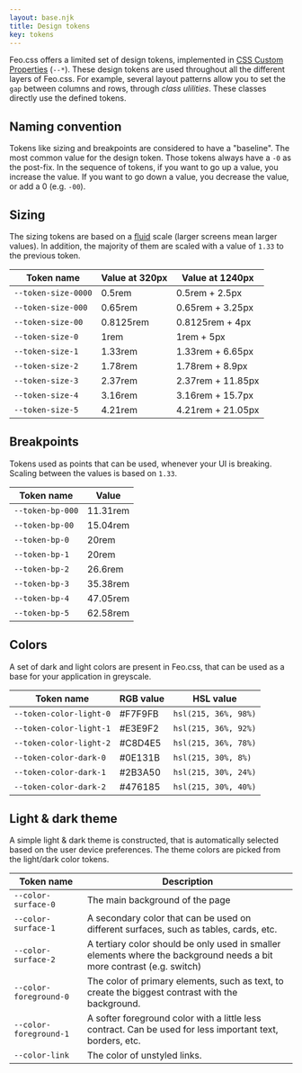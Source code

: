 ```yaml
---
layout: base.njk
title: Design tokens
key: tokens
---
```


Feo.css offers a limited set of design tokens, implemented in [CSS Custom Properties](https://developer.mozilla.org/en-US/docs/Web/CSS/--*) (`--*`). These design tokens are used throughout all the different layers of Feo.css. For example, several layout
patterns allow you to set the `gap` between columns and rows, through _class ulilities_. These classes directly use the defined tokens.

## Naming convention

Tokens like sizing and breakpoints are considered to have a
"baseline". The most common value for the design token. Those
tokens always have a `-0` as the post-fix. In the
sequence of tokens, if you want to go up a value, you increase the
value. If you want to go down a value, you decrease the value, or
add a 0 (e.g. `-00`).

## Sizing

The sizing tokens are based on a [fluid](https://vyckes.dev/writing/different-approaches-to-fluid-typography-and-layouts/)
scale (larger screens mean larger values). In addition, the
majority of them are scaled with a value of `1.33` to
the previous token.

<div>
  <table>
    <thead>
      <tr>
        <th>Token name</th>
        <th>Value at 320px</th>
        <th>Value at 1240px</th>
      </tr>
    </thead>
    <tbody>
      <tr>
        <td><code>--token-size-0000</code></td>
        <td>0.5rem</td>
        <td>0.5rem + 2.5px</td>
      </tr>
      <tr>
        <td><code>--token-size-000</code></td>
        <td>0.65rem</td>
        <td>0.65rem + 3.25px</td>
      </tr>
      <tr>
        <td><code>--token-size-00</code></td>
        <td>0.8125rem</td>
        <td>0.8125rem + 4px</td>
      </tr>
      <tr>
        <td><code>--token-size-0</code></td>
        <td>1rem</td>
        <td>1rem + 5px</td>
      </tr>
      <tr>
        <td><code>--token-size-1</code></td>
        <td>1.33rem</td>
        <td>1.33rem + 6.65px</td>
      </tr>
      <tr>
        <td><code>--token-size-2</code></td>
        <td>1.78rem</td>
        <td>1.78rem + 8.9px</td>
      </tr>
      <tr>
        <td><code>--token-size-3</code></td>
        <td>2.37rem</td>
        <td>2.37rem + 11.85px</td>
      </tr>
      <tr>
        <td><code>--token-size-4</code></td>
        <td>3.16rem</td>
        <td>3.16rem + 15.7px</td>
      </tr>
      <tr>
        <td><code>--token-size-5</code></td>
        <td>4.21rem</td>
        <td>4.21rem + 21.05px</td>
      </tr>
    </tbody>
  </table>
</div>

## Breakpoints

Tokens used as points that can be used, whenever your UI is
breaking. Scaling between the values is based on
`1.33`.

<div>
  <table>
    <thead>
      <tr>
        <th>Token name</th>
        <th>Value</th>
      </tr>
    </thead>
    <tbody>
      <tr>
        <td><code>--token-bp-000</code></td>
        <td>11.31rem</td>
      </tr>
      <tr>
        <td><code>--token-bp-00</code></td>
        <td>15.04rem</td>
      </tr>
      <tr>
        <td><code>--token-bp-0</code></td>
        <td>20rem</td>
      </tr>
      <tr>
        <td><code>--token-bp-1</code></td>
        <td>20rem</td>
      </tr>
      <tr>
        <td><code>--token-bp-2</code></td>
        <td>26.6rem</td>
      </tr>
      <tr>
        <td><code>--token-bp-3</code></td>
        <td>35.38rem</td>
      </tr>
      <tr>
        <td><code>--token-bp-4</code></td>
        <td>47.05rem</td>
      </tr>
      <tr>
        <td><code>--token-bp-5</code></td>
        <td>62.58rem</td>
      </tr>
    </tbody>
  </table>
</div>

## Colors

A set of dark and light colors are present in Feo.css, that can be
used as a base for your application in greyscale.

<div>
  <table>
    <thead>
      <tr>
        <th>Token name</th>
        <th>RGB value</th>
        <th>HSL value</th>
      </tr>
    </thead>
    <tbody>
      <tr>
        <td><code>--token-color-light-0</code></td>
        <td>#F7F9FB</td>
        <td><code>hsl(215, 36%, 98%)</code></td>
      </tr>
      <tr>
        <td><code>--token-color-light-1</code></td>
        <td>#E3E9F2</td>
        <td><code>hsl(215, 36%, 92%)</code></td>
      </tr>
      <tr>
        <td><code>--token-color-light-2</code></td>
        <td>#C8D4E5</td>
        <td><code>hsl(215, 36%, 78%)</code></td>
      </tr>
      <tr>
        <td><code>--token-color-dark-0</code></td>
        <td>#0E131B</td>
        <td><code>hsl(215, 30%, 8%)</code></td>
      </tr>
      <tr>
        <td><code>--token-color-dark-1</code></td>
        <td>#2B3A50</td>
        <td><code>hsl(215, 30%, 24%)</code></td>
      </tr>
      <tr>
        <td><code>--token-color-dark-2</code></td>
        <td>#476185</td>
        <td><code>hsl(215, 30%, 40%)</code></td>
      </tr>
    </tbody>
  </table>
</div>

## Light & dark theme

A simple light & dark theme is constructed, that is automatically
selected based on the user device preferences. The theme colors
are picked from the light/dark color tokens.

<div>
  <table>
    <thead>
      <tr>
        <th>Token name</th>
        <th>Description</th>
      </tr>
    </thead>
    <tbody>
      <tr>
        <td><code>--color-surface-0</code></td>
        <td>The main background of the page</td>
      </tr>
      <tr>
        <td><code>--color-surface-1</code></td>
        <td>
          A secondary color that can be used on different surfaces,
          such as tables, cards, etc.
        </td>
      </tr>
      <tr>
        <td><code>--color-surface-2</code></td>
        <td>
          A tertiary color should be only used in smaller elements
          where the background needs a bit more contrast (e.g.
          switch)
        </td>
      </tr>
      <tr>
        <td><code>--color-foreground-0</code></td>
        <td>
          The color of primary elements, such as text, to create the
          biggest contrast with the background.
        </td>
      </tr>
      <tr>
        <td><code>--color-foreground-1</code></td>
        <td>
          A softer foreground color with a little less contract. Can
          be used for less important text, borders, etc.
        </td>
      </tr>
      <tr>
        <td><code>--color-link</code></td>
        <td>The color of unstyled links.</td>
      </tr>
    </tbody>
  </table>
</div>
